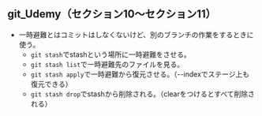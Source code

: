 ## git_Udemy（セクション10～セクション11）
- 一時避難とはコミットはしなくないけど、別のブランチの作業をするときに使う。
  - `git stash`でstashという場所に一時避難をさせる。
  - `git stash list`で一時避難先のファイルを見る。
  - `git stash apply`で一時避難から復元させる。（--indexでステージ上も復元できる）
  - `git stash drop`でstashから削除される。（clearをつけるとすべて削除される）
